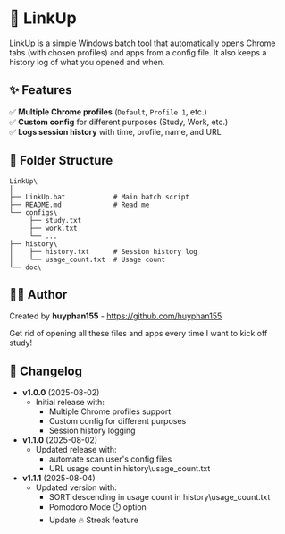# 🚀 LinkUp

LinkUp is a simple Windows batch tool that automatically opens Chrome tabs (with chosen profiles) and apps from a config file.
It also keeps a history log of what you opened and when.

## ✨ Features
✅ **Multiple Chrome profiles** (`Default`, `Profile 1`, etc.)  
✅ **Custom config** for different purposes (Study, Work, etc.)  
✅ **Logs session history** with time, profile, name, and URL

## 📂 Folder Structure
```
LinkUp\
│
├── LinkUp.bat            # Main batch script
├── README.md             # Read me
└── configs\              
     ├── study.txt
     ├── work.txt
     └── ...
├── history\
│    ├── history.txt      # Session history log
│    └── usage_count.txt  # Usage count
└── doc\
```
## 🧑‍💻 Author
Created by **huyphan155** - https://github.com/huyphan155

Get rid of opening all these files and apps every time I want to kick off study!

## 📅 Changelog
- **v1.0.0** (2025-08-02)  
  - Initial release with:
    - Multiple Chrome profiles support
    - Custom config for different purposes
    - Session history logging
- **v1.1.0** (2025-08-02)  
  - Updated release with:
    - automate scan user's config files
    - URL usage count in  history\usage_count.txt
- **v1.1.1** (2025-08-04)  
  - Updated version with:
    - SORT descending in usage count in history\usage_count.txt
    - Pomodoro Mode ⏱️ option
    - Update 🔥 Streak feature
